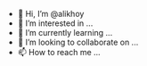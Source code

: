 - 👋 Hi, I’m @alikhoy
- 👀 I’m interested in ...
- 🌱 I’m currently learning ...
- 💞️ I’m looking to collaborate on ...
- 📫 How to reach me ...

<!---
alikhoy/alikhoy is a ✨ special ✨ repository because its `README.md` (this file) appears on your GitHub profile.
You can click the Preview link to take a look at your changes.
--->
